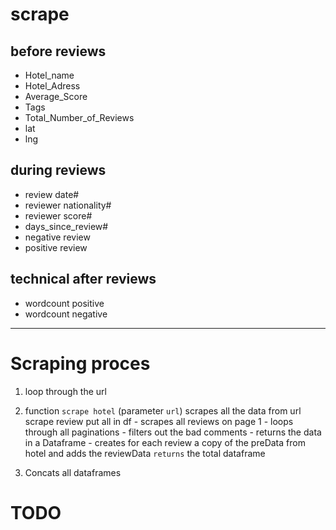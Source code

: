 # scrape 

## before reviews

 - Hotel_name
 - Hotel_Adress
 - Average_Score
 - Tags
 - Total_Number_of_Reviews
 - lat
 - lng


## during reviews
 - review date#
 - reviewer nationality#
 - reviewer score#
 - days_since_review#
 - negative review
 - positive review

## technical after reviews
 - wordcount positive
 - wordcount negative



-----------------------------
# Scraping proces 

1. loop through the url 

2. function `scrape hotel` (parameter `url`)
    scrapes all the data from url
    scrape review
    put all in df 
        - scrapes all reviews on page 1
        - loops through all paginations
        - filters out the bad comments
        - returns the data in a Dataframe
        - creates for each review a copy of the preData from hotel and adds the     reviewData
    ``returns`` the total dataframe

3. Concats all dataframes

# TODO
